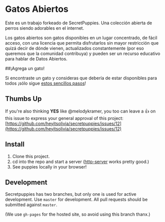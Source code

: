 # Gatos Abiertos

Este es un trabajo forkeado de SecretPuppies. Una colección abierta de perros siendo adorables en el internet.

Los gatos abiertos son gatos disponibles en un lugar concentrado, de fácil acceso, con una licencia que permita disfrutarlos sin mayor restricción que quizá decir de dónde vienen, actualizados constantemente (por eso queremos que la comunidad contribuya) y pueden ser un recurso educativo para hablar de Datos Abiertos. 

##¡Agrega un gato!

Si encontraste un gato y consideras que debería de estar disponibles para todos ¡sólo sigue [estos sencillos pasos](https://github.com/tlacoyodefrijol/gatosabiertos/blob/master/CONTRIBUTE.md)! 

## Thumbs Up
If you're also thinking **YES** like @melodykramer, you too can leave a :thumbsup: on this issue to express your general approval of this project: [https://github.com/heyitsolivia/secretpuppies/issues/12](https://github.com/heyitsolivia/secretpuppies/issues/12)

## Install
1. Clone this project.
2. cd into the repo and start a server ([http-server](https://www.npmjs.com/package/http-server) works pretty good.)
3. See puppies locally in your browser!

## Development

Secretpuppies has two branches, but only one is used for active development. Use `master` for development. All pull requests should be submitted against `master`.

(We use `gh-pages` for the hosted site, so avoid using this branch thanx.)
